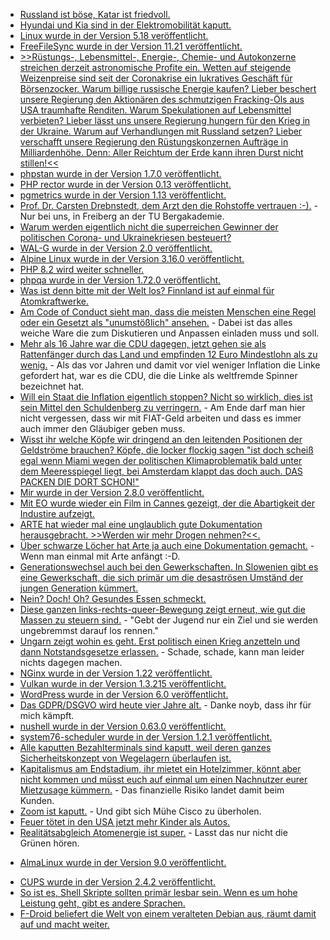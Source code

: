 * [Russland ist böse, Katar ist friedvoll.](https://blog.fefe.de/?ts=9c74d628)
* [Hyundai und Kia sind in der Elektromobilität kaputt.](https://blog.fefe.de/?ts=9c7484ca)
* [Linux wurde in der Version 5.18 veröffentlicht.](https://lwn.net/Articles/895969/)
* [FreeFileSync wurde in der Version 11.21 veröffentlicht.](https://github.com/hkneptune/FreeFileSync/releases/tag/v11.21)
* [>>Rüstungs-, Lebensmittel-, Energie-, Chemie- und Autokonzerne streichen derzeit astronomische Profite ein. Wetten auf steigende Weizenpreise sind seit der Coronakrise ein lukratives Geschäft für Börsenzocker. Warum billige russische Energie kaufen? Lieber beschert unsere Regierung den Aktionären des schmutzigen Fracking-Öls aus USA traumhafte Renditen. Warum Spekulationen auf Lebensmittel verbieten? Lieber lässt uns unsere Regierung hungern für den Krieg in der Ukraine. Warum auf Verhandlungen mit Russland setzen? Lieber verschafft unsere Regierung den Rüstungskonzernen Aufträge in Milliardenhöhe. Denn: Aller Reichtum der Erde kann ihren Durst nicht stillen!<<](https://weltnetz.tv/video/2665-aller-reichtum-der-erde-kann-ihren-durst-nicht-stillen)
* [phpstan wurde in der Version 1.7.0 veröffentlicht.](https://github.com/phpstan/phpstan/releases/tag/1.7.0)
* [PHP rector wurde in der Version 0.13 veröffentlicht.](https://github.com/rectorphp/rector/releases/tag/0.13.0)
* [pgmetrics wurde in der Version 1.13 veröffentlicht.](https://www.postgresql.org/about/news/pgmetrics-113-released-2455/)
* [Prof. Dr. Carsten Drebnstedt, dem Arzt den die Rohstoffe vertrauen :-).](https://www.mdr.de/wissen/mitteldeutschlands-kluegste-carsten-drebenstedt100.html) - Nur bei uns, in Freiberg an der TU Bergakademie.
* [Warum werden eigentlich nicht die superreichen Gewinner der politischen Corona- und Ukrainekriesen besteuert?](https://weltnetz.tv/video/2666-superreiche-zur-kasse-fuer-die-kosten-der-krise-krisengewinner-und-vermoegende-hoeher)
* [WAL-G wurde in der Version 2.0 veröffentlicht.](https://www.postgresql.org/about/news/wal-g-20-released-2456/)
* [Alpine Linux wurde in der Version 3.16.0 veröffentlicht.](https://lwn.net/Articles/896060/)
* [PHP 8.2 wird weiter schneller.](https://www.phoronix.com/scan.php?page=news_item&px=Early-PHP-8.2-Benchmarks-Hal://www.phoronix.com/scan.php?page=news_item&px=Early-PHP-8.2-Benchmarks-Half)
* [phpqa wurde in der Version 1.72.0 veröffentlicht.](https://github.com/jakzal/phpqa/releases/tag/v1.72.0)
* [Was ist denn bitte mit der Welt los? Finnland ist auf einmal für Atomkraftwerke.](https://blog.fefe.de/?ts=9c7520a6)
* [Am Code of Conduct sieht man, dass die meisten Menschen eine Regel oder ein Gesetzt als "unumstößlich" ansehen.](https://blog.fefe.de/?ts=9c7513b0) - Dabei ist das alles weiche Ware die zum Diskutieren und Anpassen einladen muss und soll.
* [Mehr als 16 Jahre war die CDU dagegen, jetzt gehen sie als Rattenfänger durch das Land und empfinden 12 Euro Mindestlohn als zu wenig.](https://blog.fefe.de/?ts=9c756e84) - Als das vor Jahren und damit vor viel weniger Inflation die Linke gefordert hat, war es die CDU, die die Linke als weltfremde Spinner bezeichnet hat.
* [Will ein Staat die Inflation eigentlich stoppen? Nicht so wirklich, dies ist sein Mittel den Schuldenberg zu verringern.](https://blog.fefe.de/?ts=9c75baec) - Am Ende darf man hier nicht vergessen, dass wir mit FIAT-Geld arbeiten und dass es immer auch immer den Gläubiger geben muss.
* [Wisst ihr welche Köpfe wir dringend an den leitenden Positionen der Geldströme brauchen? Köpfe, die locker flockig sagen "ist doch scheiß egal wenn Miami wegen der politischen Klimaproblematik bald unter dem Meeresspiegel liegt, bei Amsterdam klappt das doch auch. DAS PACKEN DIE DORT SCHON!"](https://blog.fefe.de/?ts=9c75a52f)
* [Mir wurde in der Version 2.8.0 veröffentlicht.](https://github.com/MirServer/mir/releases/tag/v2.8.0)
* [Mit EO wurde wieder ein Film in Cannes gezeigt, der die Abartigkeit der Industire aufzeigt.](https://netzfrauen.org/2022/05/24/donkey/)
* [ARTE hat wieder mal eine unglaublich gute Dokumentation herausgebracht. >>Werden wir mehr Drogen nehmen?<<.](https://www.youtube.com/watch?v=hqkIJPS8jbI)
* [Über schwarze Löcher hat Arte ja auch eine Dokumentation gemacht.](https://www.youtube.com/watch?v=mgXv3aE5eQc) - Wenn man einmal mit Arte anfängt :-D.
* [Generationswechsel auch bei den Gewerkschaften. In Slowenien gibt es eine Gewerkschaft, die sich primär um die desaströsen Umständ der jungen Generation kümmert.](https://netzpolitik.org/2022/plattformarbeit-fuer-mehr-als-nur-eine-richtlinie-kaempfen/)
* [Nein? Doch! Oh? Gesundes Essen schmeckt.](https://www.bildung.sachsen.de/blog/index.php/2022/05/24/du-bist-was-du-isst/)
* [Diese ganzen links-rechts-queer-Bewegung zeigt erneut, wie gut die Massen zu steuern sind.](https://blog.fefe.de/?ts=9c73f3db) - "Gebt der Jugend nur ein Ziel und sie werden ungebremmst darauf los rennen."
* [Ungarn zeigt wohin es geht. Erst politisch einen Krieg anzetteln und dann Notstandsgesetze erlassen.](https://blog.fefe.de/?ts=9c73f096) - Schade, schade, kann man leider nichts dagegen machen.
* [NGinx wurde in der Version 1.22 veröffentlicht.](https://www.phoronix.com/scan.php?page=news_item&px=Nginx-1.22-Released)
* [Vulkan wurde in der Version 1.3.215 veröffentlicht.](https://www.phoronix.com/scan.php?page=news_item&px=Vulkan-1.3.215-Released)
* [WordPress wurde in der Version 6.0 veröffentlicht.](https://wordpress.org/news/2022/05/arturo/)
* [Das GDPR/DSGVO wird heute vier Jahre alt.](https://noyb.eu/de/statement-zum-4-jahrestag-der-dsgvo) - Danke noyb, dass ihr für mich kämpft.
* [nushell wurde in der Version 0.63.0 veröffentlicht.](https://github.com/nushell/nushell/releases/tag/0.63.0)
* [system76-scheduler wurde in der Version 1.2.1 veröffentlicht.](https://github.com/pop-os/system76-scheduler/releases/tag/1.2.1)
* [Alle kaputten Bezahlterminals sind kaputt, weil deren ganzes Sicherheitskonzept von Wegelagern überlaufen ist.](https://blog.fefe.de/?ts=9c7172b5)
* [Kapitalismus am Endstadium, ihr mietet ein Hotelzimmer, könnt aber nicht kommen und müsst euch auf einmal um einen Nachnutzer eurer Mietzusage kümmern.](https://blog.fefe.de/?ts=9c71feee) - Das finanzielle Risiko landet damit beim Kunden.
* [Zoom ist kaputt.](https://blog.fefe.de/?ts=9c70832e) - Und gibt sich Mühe Cisco zu überholen.
* [Feuer tötet in den USA jetzt mehr Kinder als Autos.](https://blog.fefe.de/?ts=9c70fcb5)
* [Realitätsabgleich Atomenergie ist super.](https://blog.fefe.de/?ts=9c70c7fe) - Lasst das nur nicht die Grünen hören.
+ [AlmaLinux wurde in der Version 9.0 veröffentlicht.](https://www.phoronix.com/scan.php?page=news_item&px=AlmaLinux-9.0-Released)
* [CUPS wurde in der Version 2.4.2 veröffentlicht.](https://www.phoronix.com/scan.php?page=news_item&px=CUPS-2.4.2-Print-Server)
* [So ist es, Shell Skripte sollten primär lesbar sein. Wenn es um hohe Leistung geht, gibt es andere Sprachen.](https://utcc.utoronto.ca/~cks/space/blog/programming/ShellScriptsBeClearFirst)
* [F-Droid beliefert die Welt von einem veralteten Debian aus, räumt damit auf und macht weiter.](https://lwn.net/Articles/896240/)
